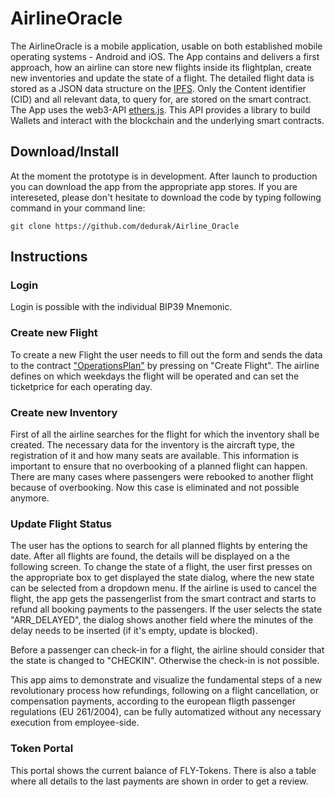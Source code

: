 # AirlineOracle

The AirlineOracle is a mobile application, usable on both established mobile operating systems - Android and iOS.
The App contains and delivers a first approach, how an airline can store new flights inside its flightplan, create new inventories and update the state of a flight. 
The detailed flight data is stored as a JSON data structure on the [IPFS](https://ipfs.io/). Only the Content identifier (CID) and all relevant data, to query for, are stored on the smart contract.
The App uses the web3-API [ethers.js](https://docs.ethers.io/). This API provides a library to build Wallets and interact with the blockchain and the underlying smart contracts.



## Download/Install

At the moment the prototype is in development. After launch to production you can download the app from the appropriate app stores.
If you are intereseted, please don't hesitate to download the code by typing following command in your command line:

`git clone https://github.com/dedurak/Airline_Oracle`



## Instructions

### Login

Login is possible with the individual BIP39 Mnemonic.


### Create new Flight

To create a new Flight the user needs to fill out the form and sends the data to the contract ["OperationsPlan"](https://github.com/dedurak/smartcontracts/blob/main/smart_contracts/contracts/OperationPlan.sol) by pressing on "Create Flight". 
The airline defines on which weekdays the flight will be operated and can set the ticketprice for each operating day.


### Create new Inventory

First of all the airline searches for the flight for which the inventory shall be created. The necessary data for the inventory is the aircraft type, the registration of it and how many seats are available. This information is important to ensure that no overbooking of a planned flight can happen. 
There are many cases where passengers were rebooked to another flight because of overbooking. Now this case is eliminated and not possible anymore.


### Update Flight Status

The user has the options to search for all planned flights by entering the date. After all flights are found, the details will be displayed on a the following screen. 
To change the state of a flight, the user first presses on the appropriate box to get displayed the state dialog, where the new state can be selected from a dropdown menu. 
If the airline is used to cancel the flight, the app gets the passengerlist from the smart contract and starts to refund all booking payments to the passengers. If the user selects the state "ARR_DELAYED", the dialog shows another field where the minutes of the delay needs to be inserted (if it's empty, update is blocked). 

Before a passenger can check-in for a flight, the airline should consider that the state is changed to "CHECKIN". Otherwise the check-in is not possible.

This app aims to demonstrate and visualize the fundamental steps of a new revolutionary process how refundings, following on a flight cancellation, or compensation payments, according to the european fligth passenger regulations (EU 261/2004), can be fully automatized without any necessary execution from employee-side.


### Token Portal

This portal shows the current balance of FLY-Tokens. There is also a table where all details to the last payments are shown in order to get a review.
